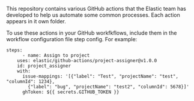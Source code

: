 This repository contains various GitHub actions that the Elastic team has developed to help us automate some common processes.  Each action appears in it own folder.

To use these actions in your GitHub workfkflows, include them in the workflow configuration file step config.  For example:

	steps:
          - name: Assign to project
	    uses: elastic/github-actions/project-assigner@v1.0.0
	    id: project_assigner
	    with:
	      issue-mappings: '[{"label": "Test", "projectName": "test", "columnId": 1234},
	        {"label": "bug", "projectName": "test2", "columnId": 5678}]'
	      ghToken: ${{ secrets.GITHUB_TOKEN }}
